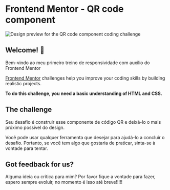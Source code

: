 # Frontend Mentor - QR code component

![Design preview for the QR code component coding challenge](./desing/Preview.png)

## Welcome! 👋

Bem-vindo ao meu primeiro treino de responsividade com auxilio do Frontend Mentor

[Frontend Mentor](https://www.frontendmentor.io) challenges help you improve your coding skills by building realistic projects.

**To do this challenge, you need a basic understanding of HTML and CSS.**

## The challenge

Seu desafio é construir esse componente de código QR e deixá-lo o mais próximo possível do design.

Você pode usar qualquer ferramenta que desejar para ajudá-lo a concluir o desafio. Portanto, se você tem algo que gostaria de praticar, sinta-se à vontade para tentar.

## Got feedback for us?

Alguma ideia ou crítica para mim? Por favor fique a vontade para fazer, espero sempre evoluir, no momento é isso até breve!!!!!

